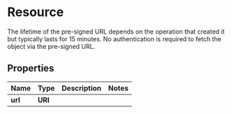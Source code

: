 

# Resource

The lifetime of the pre-signed URL depends on the operation that created it but typically lasts for 15 minutes. No authentication is required to fetch the object via the pre-signed URL.

## Properties

| Name | Type | Description | Notes |
|------------ | ------------- | ------------- | -------------|
|**url** | **URI** |  |  |



